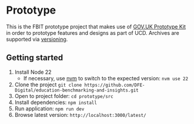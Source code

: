 # Prototype

This is the FBIT prototype project that makes use of [GOV.UK Prototype Kit](https://prototype-kit.service.gov.uk/docs/)
in order to prototype features and designs as part of UCD. Archives are supported via
[versioning](https://github.com/DFE-Digital/education-benchmarking-and-insights/blob/main/documentation/prototype/1_Versioning.md).

## Getting started

1. Install Node 22
   - If necessary, use [nvm](https://github.com/nvm-sh/nvm) to switch to the expected version: `nvm use 22`
2. Clone the project `git clone https://github.com/DFE-Digital/education-benchmarking-and-insights.git`
3. Open to project folder: `cd prototype/src`
4. Install dependencies: `npm install`
5. Run application: `npm run dev`
6. Browse latest version: `http://localhost:3000/latest/`
